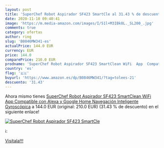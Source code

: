 ```yaml
---
layout: post
title: 'SuperChef Robot Aspirador SF423 SmartCle al 31.43 % de descuento'
date: 2020-11-10 09:40:41
image: 'https://m.media-amazon.com/images/I/51l+M3IBk8L._SL200_.jpg'
comments: true
category: ofertas
author: ring
slug: 'B0846MW341-es'
actualPrice: 144.0 EUR
currency: EUR
price: 144.0
comparePrice: 210.0 EUR
prodname: 'SuperChef Robot Aspirador SF423 SmartClean WiFi  App  Compatible con Alexa y Google Home  Navegación Inteligente Gyroscópica'
country: 'es'
flag: '🇪🇸'
buyurl: 'https://www.amazon.es/dp/B0846MW341/?tag=tolees-21'
descuento: '31.43'
---
```


Ahora mismo tienes [SuperChef Robot Aspirador SF423 SmartClean WiFi  App  Compatible con Alexa y Google Home  Navegación Inteligente Gyroscópica](https://www.amazon.es/dp/B0846MW341/?tag=tolees-21) a 144.0 EUR (original: 210.0 EUR) (31.43 %  de descuento) en el siguiente enlace!

[![SuperChef Robot Aspirador SF423 SmartCle](https://m.media-amazon.com/images/I/51l+M3IBk8L._SL200_.jpg)](https://www.amazon.es/dp/B0846MW341/?tag=tolees-21)

ℹ️:


[Visítala!!!](https://www.amazon.es/dp/B0846MW341/?tag=tolees-21)
